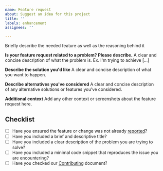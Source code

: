 ```yaml
---
name: Feature request
about: Suggest an idea for this project
title: ''
labels: enhancement
assignees: ''

---
```


Briefly describe the needed feature as well as the reasoning behind it

**Is your feature request related to a problem? Please describe.**
A clear and concise description of what the problem is. Ex. I'm trying to achieve [...]

**Describe the solution you'd like**
A clear and concise description of what you want to happen.

**Describe alternatives you've considered**
A clear and concise description of any alternative solutions or features you've considered.

**Additional context**
Add any other context or screenshots about the feature request here.

## Checklist

- [ ] Have you ensured the feature or change was not already [reported](https://github.com/catalystneuro/nwb-conversion-tools/issues)?
- [ ] Have you included a brief and descriptive title?
- [ ] Have you included a clear description of the problem you are trying to solve?
- [ ] Have you included a minimal code snippet that reproduces the issue you are encountering?
- [ ] Have you checked our [Contributing](https://github.com/catalystneuro/nwb-conversion-tools/blob/master/docs/contribute.rst) document?